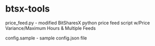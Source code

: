 btsx-tools
==========

price_feed.py - modified BitSharesX python price feed script w/Price Variance/Maximum Hours & Multiple Feeds

config.sample - sample config.json file

